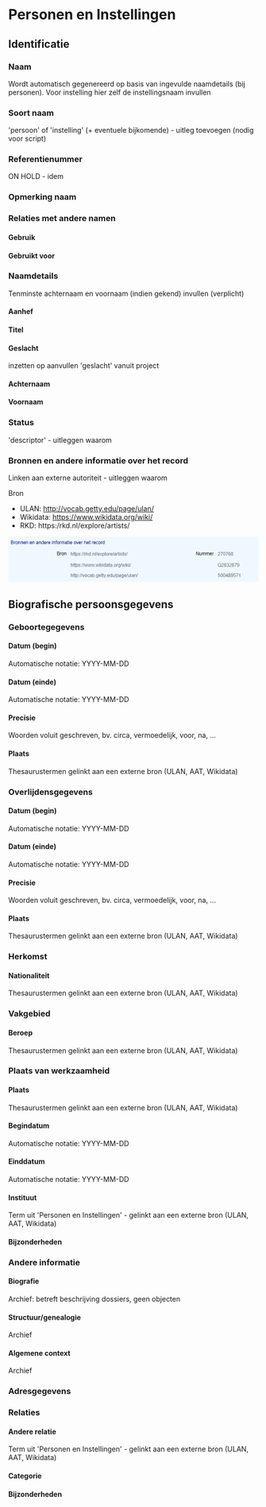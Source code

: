 # Personen en Instellingen

## Identificatie

### Naam

Wordt automatisch gegenereerd op basis van ingevulde naamdetails \(bij personen\). Voor instelling hier zelf de instellingsnaam invullen

### Soort naam

'persoon' of 'instelling' \(+ eventuele bijkomende\) - uitleg toevoegen \(nodig voor script\)

### Referentienummer

ON HOLD - idem

### Opmerking naam

### Relaties met andere namen

#### Gebruik

#### Gebruikt voor

### Naamdetails

Tenminste achternaam en voornaam \(indien gekend\) invullen \(verplicht\)

#### Aanhef

#### Titel

#### Geslacht

inzetten op aanvullen 'geslacht' vanuit project

#### Achternaam

#### Voornaam

### Status

'descriptor' - uitleggen waarom

### Bronnen en andere informatie over het record

Linken aan externe autoriteit - uitleggen waarom

Bron

* ULAN: http://vocab.getty.edu/page/ulan/
* Wikidata: https://www.wikidata.org/wiki/
* RKD: https:/rkd.nl/explore/artists/

![](../../.gitbook/assets/image%20%282%29.png)

## Biografische persoonsgegevens

### Geboortegegevens

#### Datum \(begin\)

Automatische notatie: YYYY-MM-DD

#### Datum \(einde\)

Automatische notatie: YYYY-MM-DD

#### Precisie

Woorden voluit geschreven, bv. circa, vermoedelijk, voor, na, ...

#### Plaats

Thesaurustermen gelinkt aan een externe bron \(ULAN, AAT, Wikidata\)

### Overlijdensgegevens

#### Datum \(begin\)

Automatische notatie: YYYY-MM-DD

#### Datum \(einde\)

Automatische notatie: YYYY-MM-DD

#### Precisie

Woorden voluit geschreven, bv. circa, vermoedelijk, voor, na, ...

#### Plaats

Thesaurustermen gelinkt aan een externe bron \(ULAN, AAT, Wikidata\)

### Herkomst

#### Nationaliteit

Thesaurustermen gelinkt aan een externe bron \(ULAN, AAT, Wikidata\)

### Vakgebied

#### Beroep

Thesaurustermen gelinkt aan een externe bron \(ULAN, AAT, Wikidata\)

### Plaats van werkzaamheid

#### Plaats

Thesaurustermen gelinkt aan een externe bron \(ULAN, AAT, Wikidata\)

#### Begindatum

Automatische notatie: YYYY-MM-DD

#### Einddatum

Automatische notatie: YYYY-MM-DD

#### Instituut

Term uit 'Personen en Instellingen' - gelinkt aan een externe bron \(ULAN, AAT, Wikidata\)

#### Bijzonderheden

### Andere informatie

#### Biografie

Archief: betreft beschrijving dossiers, geen objecten

#### Structuur/genealogie

Archief

#### Algemene context

Archief

### Adresgegevens

### Relaties

#### Andere relatie

Term uit 'Personen en Instellingen' - gelinkt aan een externe bron \(ULAN, AAT, Wikidata\)

#### Categorie

#### Bijzonderheden

